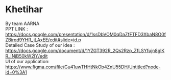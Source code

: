 # Khetihar
By team AARNA
<br>
PPT LINK : https://docs.google.com/presentation/d/1ssDbVOM0qDaZfFTFD3XbaN8O0fZBirqd9YHR_jLAxEE/edit#slide=id.p
<br>
Detailed Case Study of our idea : https://docs.google.com/document/d/1YZGT392R_2Qs2Rzp_ZfLSYfujn8glKR_INjB50kW2lY/edit
<br>
UI of our application: https://www.figma.com/file/Gu41uwTHHtNkOb4ZnU55DH/Untitled?node-id=0%3A1

